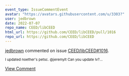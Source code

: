 ```yaml
---
event_type: IssueCommentEvent
avatar: "https://avatars.githubusercontent.com/u/3303?"
user: jedbrown
date: 2022-07-07
repo_name: CEED/libCEED
html_url: https://github.com/CEED/libCEED/pull/1016
repo_url: https://github.com/CEED/libCEED
---
```


<a href='https://github.com/jedbrown' target='_blank'>jedbrown</a> commented on issue <a href='https://github.com/CEED/libCEED/pull/1016' target='_blank'>CEED/libCEED#1016</a>.

<small>I updated noether's petsc. @jeremylt Can you update lv?...</small>

<a href='https://github.com/CEED/libCEED/pull/1016' target='_blank'>View Comment</a>